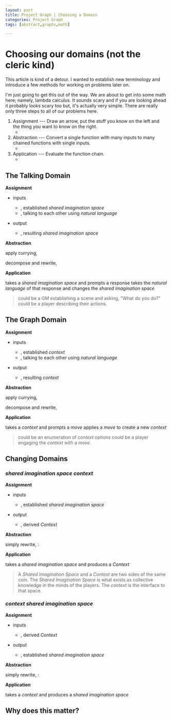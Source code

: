 ```yaml
---
layout: post
title: Project Graph | Choosing a Domain
categories: Project Graph
tags: [abstract,graphs,math]

---
```

# Choosing our domains (not the cleric kind)

This article is kind of a detour. I wanted to establish new terminology and introduce a few methods for working on problems later on.

I'm just going to get this out of the way. We are about to get into some math here; namely, lambda calculus. It sounds scary and if you are looking ahead it probably looks scary too but, it's actually very simple. There are really only three steps to all of our problems here.

1. Assignment --- Draw an arrow, put the stuff you know on the left and the thing you want to know on the right. 
   * <amp-mathml layout="container" data-formula="\[ (input_1, input_2, ..., input_n) \mapsto output \]"></amp-mathml>
2. Abstraction --- Convert a single function with many inputs to many chained functions with single inputs. 
   * <amp-mathml layout="container" data-formula="\[ input_1 \mapsto (input_2 \mapsto ( ...  (input_n \mapsto output) ... )) \]"></amp-mathml>
3. Application --- Evaluate the function chain.
	* <amp-mathml layout="container" data-formula="\[ f_1: input_1 \mapsto f_2 ;...;f_n: input_n \mapsto output \]"></amp-mathml>

## The Talking Domain

**Assignment**

* inputs
	* <amp-mathml layout="container" data-formula="\[ S \]"></amp-mathml>, established *shared imagination space*
	* <amp-mathml layout="container" data-formula="\[ N \]"></amp-mathml>, talking to each other using *natural language*
 
* output
	* <amp-mathml layout="container" data-formula="\[ S' \]"></amp-mathml>, resulting *shared imagination space*

<amp-mathml layout="container" data-formula="\[ (S, N) \mapsto  S' \]"></amp-mathml>

**Abstraction**

apply currying,
<amp-mathml layout="container" data-formula="\[ (S, N) \mapsto  S' \implies S \mapsto  (N \mapsto  S') \]"></amp-mathml>

decompose and rewrite,
<amp-mathml layout="container" data-formula="\[ f: S \rightarrow g \implies f(S) = g \]"></amp-mathml>
<amp-mathml layout="container" data-formula="\[ g: N \rightarrow S' \implies g(N) = S' \]"></amp-mathml>

**Application**

<amp-mathml layout="container" data-formula="\[ f \]"></amp-mathml> takes a *shared imagination space* and prompts a response
<amp-mathml layout="container" data-formula="\[ g \]"></amp-mathml> takes the *natural language* of that response and changes the *shared imagination space*

><amp-mathml layout="container" data-formula="\[ f \]"></amp-mathml> could be a GM establishing a scene and asking, "What do you do?"
><amp-mathml layout="container" data-formula="\[ g \]"></amp-mathml> could be a player describing their actions.

## The Graph Domain

**Assignment**

* inputs
	* <amp-mathml layout="container" data-formula="\[ S \]"></amp-mathml>, established *context*
	* <amp-mathml layout="container" data-formula="\[ N \]"></amp-mathml>, talking to each other using *natural language*
 
* output
	* <amp-mathml layout="container" data-formula="\[ S' \]"></amp-mathml>, resulting *context*

<amp-mathml layout="container" data-formula="\[ (C, M) \mapsto  C' \]"></amp-mathml>

**Abstraction**

apply currying,
<amp-mathml layout="container" data-formula="\[ (C, M) \mapsto  C' \implies C \mapsto  (M \mapsto  C') \]"></amp-mathml>

decompose and rewrite,
<amp-mathml layout="container" data-formula="\[ f: C \rightarrow g \implies f(C) = g \]"></amp-mathml>
<amp-mathml layout="container" data-formula="\[ g: M \rightarrow C' \implies g(M) = C' \]"></amp-mathml>

**Application**

<amp-mathml layout="container" data-formula="\[ f \]"></amp-mathml> takes a *context* and prompts a *move*
<amp-mathml layout="container" data-formula="\[ g \]"></amp-mathml> applies a *move* to create a new *context*

><amp-mathml layout="container" data-formula="\[ f \]"></amp-mathml> could be an enumeration of *context* options
><amp-mathml layout="container" data-formula="\[ g \]"></amp-mathml> could be a player engaging the *context* with a *move*.

## Changing Domains

### *shared imagination space* <amp-mathml layout="container" data-formula="\[ \mapsto \]"></amp-mathml> *context*

**Assignment**

* inputs
	* <amp-mathml layout="container" data-formula="\[ S \]"></amp-mathml>, established *shared imagination space*

* output
	* <amp-mathml layout="container" data-formula="\[ C \]"></amp-mathml>, derived *Context*

<amp-mathml layout="container" data-formula="\[ S \mapsto C \]"></amp-mathml>

**Abstraction**

simply rewrite,
<amp-mathml layout="container" data-formula="\[ f \]"></amp-mathml>:  <amp-mathml layout="container" data-formula="\[ S \mapsto C \implies f(S) = C \]"></amp-mathml>

**Application**

<amp-mathml layout="container" data-formula="\[ f \]"></amp-mathml> takes a *shared imagination space* and produces a *Context* 

> A *Shared Imagination Space* and a *Context* are two sides of the same coin. The *Shared Imagination Space* is what exists as collective knowledge in the minds of the players. The *context* is the interface to that space.
> 

### *context* <amp-mathml layout="container" data-formula="\[ \mapsto \]"></amp-mathml> *shared imagination space*

**Assignment**

* inputs
	* <amp-mathml layout="container" data-formula="\[ C \]"></amp-mathml>, derived *Context*

* output
	* <amp-mathml layout="container" data-formula="\[ S \]"></amp-mathml>, established *shared imagination space*

<amp-mathml layout="container" data-formula="\[ C \mapsto S \]"></amp-mathml>

**Abstraction**

simply rewrite,
<amp-mathml layout="container" data-formula="\[ f \]"></amp-mathml>:  <amp-mathml layout="container" data-formula="\[ C \mapsto S \implies f(C) = S \]"></amp-mathml>

**Application**

<amp-mathml layout="container" data-formula="\[ f \]"></amp-mathml> takes a *context* and produces a *shared imagination space*

## Why does this matter?



<amp-mathml layout="container" data-formula="\[ (S, C') \mapsto S' \]"></amp-mathml>
<amp-mathml layout="container" data-formula="\[ S \mapsto (C' \mapsto S') \]"></amp-mathml>
<amp-mathml layout="container" data-formula="\[ S \mapsto (C' \mapsto (S,N) \mapsto S') \]"></amp-mathml>
<amp-mathml layout="container" data-formula="\[ S \mapsto (C' \mapsto (S \mapsto (N \mapsto S'))) \]"></amp-mathml>


